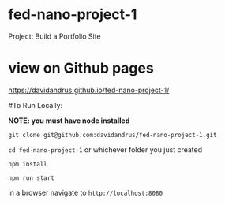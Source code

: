 # fed-nano-project-1
Project: Build a Portfolio Site

# view on Github pages
https://davidandrus.github.io/fed-nano-project-1/

#To Run Locally:

**NOTE: you must have node installed**

`git clone git@github.com:davidandrus/fed-nano-project-1.git`

`cd fed-nano-project-1` or whichever folder you just created

`npm install`

`npm run start`

in a browser navigate to `http://localhost:8080`
